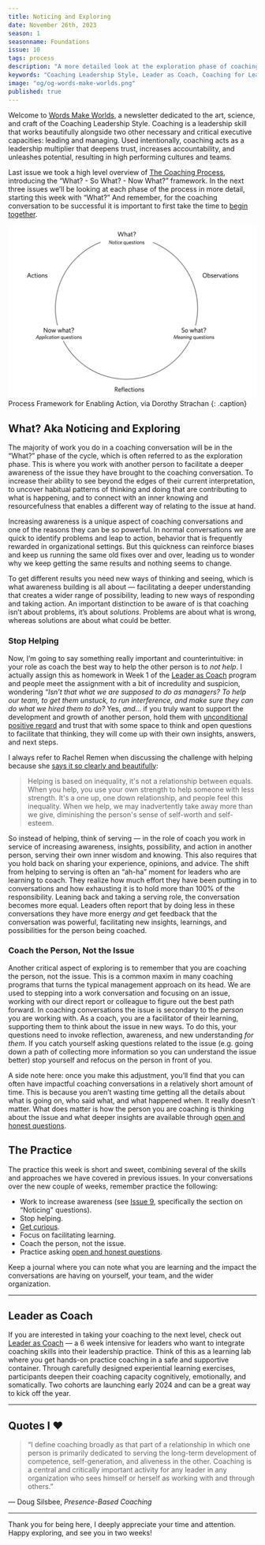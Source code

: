 ```yaml
---
title: Noticing and Exploring
date: November 26th, 2023
season: 1
seasonname: Foundations
issue: 10
tags: process
description: "A more detailed look at the exploration phase of coaching conversations, and why building awareness is so important."
keywords: "Coaching Leadership Style, Leader as Coach, Coaching for Leaders, Manager as Coach"
image: "og/og-words-make-worlds.png"
published: true
---
```


Welcome to [Words Make Worlds](https://methodandmatter.com/words-make-worlds/), a newsletter dedicated to the art, science, and craft of the Coaching Leadership Style. Coaching is a leadership skill that works beautifully alongside two other necessary and critical executive capacities: leading and managing. Used intentionally, coaching acts as a leadership multiplier that deepens trust, increases accountability, and unleashes potential, resulting in high performing cultures and teams.

Last issue we took a high level overview of [The Coaching Process](https://methodandmatter.com/words-make-worlds/009/), introducing the “What? - So What? - Now What?” framework. In the next three issues we’ll be looking at each phase of the process in more detail, starting this week with “What?” And remember, for the coaching conversation to be successful it is important to first take the time to [begin together](https://methodandmatter.com/words-make-worlds/007/).  

![the process framework](images/wmw/process-framework.png)
Process Framework for Enabling Action, via Dorothy Strachan
{: .caption}

## What? Aka Noticing and Exploring

The majority of work you do in a coaching conversation will be in the “What?” phase of the cycle, which is often referred to as the exploration phase. This is where you work with another person to facilitate a deeper awareness of the issue they have brought to the coaching conversation. To increase their ability to see beyond the edges of their current interpretation, to uncover habitual patterns of thinking and doing that are contributing to what is happening, and to connect with an inner knowing and resourcefulness that enables a different way of relating to the issue at hand.

Increasing awareness is a unique aspect of coaching conversations and one of the reasons they can be so powerful. In normal conversations we are quick to identify problems and leap to action, behavior that is frequently rewarded in organizational settings. But this quickness can reinforce biases and keep us running the same old fixes over and over, leading us to wonder why we keep getting the same results and nothing seems to change.

To get different results you need new ways of thinking and seeing, which is what awareness building is all about &mdash; facilitating a deeper understanding that creates a wider range of possibility, leading to new ways of responding and taking action. An important distinction to be aware of is that coaching isn’t about problems, it’s about _solutions_.  Problems are about what is wrong, whereas solutions are about what could be better.

### Stop Helping
Now, I’m going to say something really important and counterintuitive: in your role as coach the best way to help the other person is to _not help_. I actually assign this as homework in Week 1 of the [Leader as Coach](https://methodandmatter.com/leader-as-coach/) program and people meet the assignment with a bit of incredulity and suspicion, wondering _“Isn’t that what we are supposed to do as managers? To help our team, to get them unstuck, to run interference, and make sure they can do what we hired them to do?_ Yes, _and_… if you truly want to support the development and growth of another person, hold them with [unconditional positive regard](https://methodandmatter.com/words-make-worlds/005/) and trust that with some space to think and open questions to facilitate that thinking, they will come up with their own insights, answers, and next steps.

I always refer to Rachel Remen when discussing the challenge with helping because she [says it so clearly and beautifully](https://www.awakin.org/v2/read/view.php?tid=127):

> Helping is based on inequality, it's not a relationship between equals. When you help, you use your own strength to help someone with less strength. It's a one up, one down relationship, and people feel this inequality. When we help, we may inadvertently take away more than we give, diminishing the person's sense of self-worth and self-esteem.

So instead of helping, think of serving &mdash; in the role of coach you work in service of increasing awareness, insights, possibility, and action in another person, serving their own inner wisdom and knowing. This also requires that you hold back on sharing your experience, opinions, and advice. The shift from helping to serving is often an “ah-ha” moment for leaders who are learning to coach. They realize how much effort they have been putting in to conversations and how exhausting it is to hold more than 100% of the responsibility. Leaning back and taking a serving role, the conversation becomes more equal. Leaders often report that by doing less in these conversations they have more energy _and_ get feedback that the conversation was powerful, facilitating new insights, learnings, and possibilities for the person being coached.

### Coach the Person, Not the Issue
Another critical aspect of exploring is to remember that you are coaching the person, not the issue. This is a common maxim in many coaching programs that turns the typical management approach on its head. We are used to stepping into a work conversation and focusing on an issue, working with our direct report or colleague to figure out the best path forward. In coaching conversations the issue is secondary to the _person_ you are working with. As a coach, you are a facilitator of their learning, supporting them to think about the issue in new ways. To do this, your questions need to invoke reflection, awareness, and new understanding _for them_. If you catch yourself asking questions related to the issue (e.g. going down a path of collecting more information so you can understand the issue better) stop yourself and refocus on the person in front of you.

A side note here: once you make this adjustment, you’ll find that you can often have impactful coaching conversations in a relatively short amount of time. This is because you aren’t wasting time getting all the details about what is going on, who said what, and what happened when. It really doesn’t matter. What does matter is how the person you are coaching is thinking about the issue and what deeper insights are available through [open and honest questions](https://methodandmatter.com/words-make-worlds/008/).  

## The Practice
The practice this week is short and sweet, combining several of the skills and approaches we have covered in previous issues. In your conversations over the new couple of weeks, remember practice the following:

- Work to increase awareness (see [Issue 9](https://methodandmatter.com/words-make-worlds/009/), specifically the section on “Noticing" questions).
- Stop helping.
- [Get curious](https://methodandmatter.com/words-make-worlds/006/).
- Focus on facilitating learning.
- Coach the person, not the issue.
- Practice asking [open and honest questions](https://methodandmatter.com/words-make-worlds/008/).

Keep a journal where you can note what you are learning and the impact the conversations are having on yourself, your team, and the wider organization.

---

## Leader as Coach

If you are interested in taking your coaching to the next level, check out [Leader as Coach](https://maven.com/andrea-mignolo/leader-as-coach) &mdash; a 6 week intensive for leaders who want to integrate coaching skills into their leadership practice. Think of this as a learning lab where you get hands-on practice coaching in a safe and supportive container. Through carefully designed experiential learning exercises, participants deepen their coaching capacity cognitively, emotionally, and somatically. Two cohorts are launching early 2024 and can be a great way to kick off the year.

---

## Quotes I ❤️
> “I define coaching broadly as that part of a relationship in which one person is primarily dedicated to serving the long-term development of competence, self-generation, and aliveness in the other. Coaching is a central and critically important activity for any leader in any organization who sees himself or herself as working with and through others.”

&mdash; Doug Silsbee, _Presence-Based Coaching_

---

Thank you for being here, I deeply appreciate your time and attention. Happy exploring, and see you in two weeks!
